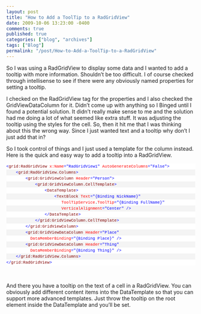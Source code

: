 ```yaml
---
layout: post
title: "How to Add a ToolTip to a RadGridView"
date: 2009-10-06 13:23:00 -0400
comments: true
published: true
categories: ["blog", "archives"]
tags: ["Blog"]
permalink: "/post/How-to-Add-a-ToolTip-to-a-RadGridView"
---
```

<!-- more -->

<p>So I was using a RadGridView to display some data and I wanted to add a tooltip with more information. Shouldn&rsquo;t be too difficult. I of course checked through intellisense to see if there were any obviously named properties for setting a tooltip.</p>
<p>I checked on the RadGridView tag for the properties and I also checked the GridViewDataColumn for it. Didn&rsquo;t come up with anything so I Binged until I found a potential solution. It didn&rsquo;t really make sense to me and the solution had me doing a lot of what seemed like extra stuff. It was adjusting the tooltip using the styles for the cell. So, then it hit me that I was thinking about this the wrong way. Since I just wanted text and a tooltip why don&rsquo;t I just add that in?</p>
<p>So I took control of things and I just used a template for the column instead. Here is the quick and easy way to add a tooltip into a RadGridView.</p>
<div id="codeSnippetWrapper">
<div id="codeSnippet" style="text-align: left; line-height: 12pt; background-color: #f4f4f4; width: 100%; font-family: 'Courier New', courier, monospace; direction: ltr; color: black; font-size: 8pt; overflow: visible; border-style: none; padding: 0px;">
<pre style="text-align: left; line-height: 12pt; background-color: white; margin: 0em; width: 100%; font-family: 'Courier New', courier, monospace; direction: ltr; color: black; font-size: 8pt; overflow: visible; border-style: none; padding: 0px;"><span style="color: #0000ff">&lt;</span><span style="color: #800000">grid:RadGridView</span> <span style="color: #ff0000">x:Name</span><span style="color: #0000ff">="RadGridView1"</span> <span style="color: #ff0000">AutoGenerateColumns</span><span style="color: #0000ff">="False"</span><span style="color: #0000ff">&gt;</span>            </pre>
<!--CRLF-->
<pre style="text-align: left; line-height: 12pt; background-color: #f4f4f4; margin: 0em; width: 100%; font-family: 'Courier New', courier, monospace; direction: ltr; color: black; font-size: 8pt; overflow: visible; border-style: none; padding: 0px;">    <span style="color: #0000ff">&lt;</span><span style="color: #800000">grid:RadGridView.Columns</span><span style="color: #0000ff">&gt;</span></pre>
<!--CRLF-->
<pre style="text-align: left; line-height: 12pt; background-color: white; margin: 0em; width: 100%; font-family: 'Courier New', courier, monospace; direction: ltr; color: black; font-size: 8pt; overflow: visible; border-style: none; padding: 0px;">        <span style="color: #0000ff">&lt;</span><span style="color: #800000">grid:GridViewColumn</span> <span style="color: #ff0000">Header</span><span style="color: #0000ff">="Person"</span><span style="color: #0000ff">&gt;</span></pre>
<!--CRLF-->
<pre style="text-align: left; line-height: 12pt; background-color: #f4f4f4; margin: 0em; width: 100%; font-family: 'Courier New', courier, monospace; direction: ltr; color: black; font-size: 8pt; overflow: visible; border-style: none; padding: 0px;">            <span style="color: #0000ff">&lt;</span><span style="color: #800000">grid:GridViewColumn.CellTemplate</span><span style="color: #0000ff">&gt;</span></pre>
<!--CRLF-->
<pre style="text-align: left; line-height: 12pt; background-color: white; margin: 0em; width: 100%; font-family: 'Courier New', courier, monospace; direction: ltr; color: black; font-size: 8pt; overflow: visible; border-style: none; padding: 0px;">                <span style="color: #0000ff">&lt;</span><span style="color: #800000">DataTemplate</span><span style="color: #0000ff">&gt;</span></pre>
<!--CRLF-->
<pre style="text-align: left; line-height: 12pt; background-color: #f4f4f4; margin: 0em; width: 100%; font-family: 'Courier New', courier, monospace; direction: ltr; color: black; font-size: 8pt; overflow: visible; border-style: none; padding: 0px;">                    <span style="color: #0000ff">&lt;</span><span style="color: #800000">TextBlock</span> <span style="color: #ff0000">Text</span><span style="color: #0000ff">="{Binding NickName}"</span> </pre>
<!--CRLF-->
<pre style="text-align: left; line-height: 12pt; background-color: white; margin: 0em; width: 100%; font-family: 'Courier New', courier, monospace; direction: ltr; color: black; font-size: 8pt; overflow: visible; border-style: none; padding: 0px;">                       <span style="color: #ff0000">ToolTipService</span>.<span style="color: #ff0000">ToolTip</span><span style="color: #0000ff">="{Binding FullName}"</span> </pre>
<!--CRLF-->
<pre style="text-align: left; line-height: 12pt; background-color: #f4f4f4; margin: 0em; width: 100%; font-family: 'Courier New', courier, monospace; direction: ltr; color: black; font-size: 8pt; overflow: visible; border-style: none; padding: 0px;">                       <span style="color: #ff0000">VerticalAlignment</span><span style="color: #0000ff">="Center"</span> <span style="color: #0000ff">/&gt;</span></pre>
<!--CRLF-->
<pre style="text-align: left; line-height: 12pt; background-color: white; margin: 0em; width: 100%; font-family: 'Courier New', courier, monospace; direction: ltr; color: black; font-size: 8pt; overflow: visible; border-style: none; padding: 0px;">                <span style="color: #0000ff">&lt;/</span><span style="color: #800000">DataTemplate</span><span style="color: #0000ff">&gt;</span></pre>
<!--CRLF-->
<pre style="text-align: left; line-height: 12pt; background-color: #f4f4f4; margin: 0em; width: 100%; font-family: 'Courier New', courier, monospace; direction: ltr; color: black; font-size: 8pt; overflow: visible; border-style: none; padding: 0px;">            <span style="color: #0000ff">&lt;/</span><span style="color: #800000">grid:GridViewColumn.CellTemplate</span><span style="color: #0000ff">&gt;</span></pre>
<!--CRLF-->
<pre style="text-align: left; line-height: 12pt; background-color: white; margin: 0em; width: 100%; font-family: 'Courier New', courier, monospace; direction: ltr; color: black; font-size: 8pt; overflow: visible; border-style: none; padding: 0px;">        <span style="color: #0000ff">&lt;/</span><span style="color: #800000">grid:GridViewColumn</span><span style="color: #0000ff">&gt;</span></pre>
<!--CRLF-->
<pre style="text-align: left; line-height: 12pt; background-color: #f4f4f4; margin: 0em; width: 100%; font-family: 'Courier New', courier, monospace; direction: ltr; color: black; font-size: 8pt; overflow: visible; border-style: none; padding: 0px;">        <span style="color: #0000ff">&lt;</span><span style="color: #800000">grid:GridViewDataColumn</span> <span style="color: #ff0000">Header</span><span style="color: #0000ff">="Place"</span> </pre>
<!--CRLF-->
<pre style="text-align: left; line-height: 12pt; background-color: white; margin: 0em; width: 100%; font-family: 'Courier New', courier, monospace; direction: ltr; color: black; font-size: 8pt; overflow: visible; border-style: none; padding: 0px;">          <span style="color: #ff0000">DataMemberBinding</span><span style="color: #0000ff">="{Binding Place}"</span> <span style="color: #0000ff">/&gt;</span></pre>
<!--CRLF-->
<pre style="text-align: left; line-height: 12pt; background-color: #f4f4f4; margin: 0em; width: 100%; font-family: 'Courier New', courier, monospace; direction: ltr; color: black; font-size: 8pt; overflow: visible; border-style: none; padding: 0px;">        <span style="color: #0000ff">&lt;</span><span style="color: #800000">grid:GridViewDataColumn</span> <span style="color: #ff0000">Header</span><span style="color: #0000ff">="Thing"</span> </pre>
<!--CRLF-->
<pre style="text-align: left; line-height: 12pt; background-color: white; margin: 0em; width: 100%; font-family: 'Courier New', courier, monospace; direction: ltr; color: black; font-size: 8pt; overflow: visible; border-style: none; padding: 0px;">          <span style="color: #ff0000">DataMemberBinding</span><span style="color: #0000ff">="{Binding Thing}"</span> <span style="color: #0000ff">/&gt;</span></pre>
<!--CRLF-->
<pre style="text-align: left; line-height: 12pt; background-color: #f4f4f4; margin: 0em; width: 100%; font-family: 'Courier New', courier, monospace; direction: ltr; color: black; font-size: 8pt; overflow: visible; border-style: none; padding: 0px;">    <span style="color: #0000ff">&lt;/</span><span style="color: #800000">grid:RadGridView.Columns</span><span style="color: #0000ff">&gt;</span></pre>
<!--CRLF-->
<pre style="text-align: left; line-height: 12pt; background-color: white; margin: 0em; width: 100%; font-family: 'Courier New', courier, monospace; direction: ltr; color: black; font-size: 8pt; overflow: visible; border-style: none; padding: 0px;"><span style="color: #0000ff">&lt;/</span><span style="color: #800000">grid:RadGridView</span><span style="color: #0000ff">&gt;</span></pre>
<!--CRLF--></div>
</div>
<p>&nbsp;</p>
<p>And there you have a tooltip on the text of a cell in a RadGridView. You can obviously add different content items into the DataTemplate so that you can support more advanced templates. Just throw the tooltip on the root element inside the DataTemplate and you&rsquo;ll be set.</p>
